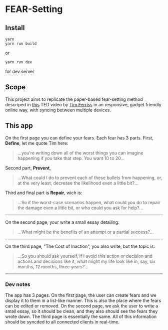 # FEAR-Setting

## Install

    yarn
    yarn run build

or

    yarn run dev

for dev server

## Scope

This project aims to replicate the paper-based fear-setting method descriped in [this](https://www.ted.com/talks/tim_ferriss_why_you_should_define_your_fears_instead_of_your_goals) TED video by [Tim Ferriss](https://www.ted.com/speakers/tim_ferriss) in an responsive, gadget friendly online way, with syncing between multiple devices.

## This app

On the first page you can define your fears. Each fear has 3 parts. First, **Define**, let me quote Tim here:

> ...you're writing down all of the worst things you can imagine happening if you take that step. You want 10 to 20...

Second part, **Prevent**, 

> ...What could I do to prevent each of these bullets from happening, or, at the very least, decrease the likelihood even a little bit?...

Third and final part is **Repair**, wich is:

> ...So if the worst-case scenarios happen, what could you do to repair the damage even a little bit, or who could you ask for help?...

---

On the second page, your write a small essay detailing:

> ...What might be the benefits of an attempt or a partial success?...

---

On the third page, "The Cost of Inaction", you also write, but the topic is:

> ...So you should ask yourself, if I avoid this action or decision and actions and decisions like it, what might my life look like in, say, six months, 12 months, three years?...

---

### Dev notes

The app has 3 pages. On the first page, the user can create fears and we display it to them in a list-like manner. This is also the place where the fears can be edited or removed. On the second page, we ask the user to write a small essay, so it should be clean, and they also should see the fears they wrote down. The third page is essentially the same. All of this information should be syncded to all connected clients in real-time.